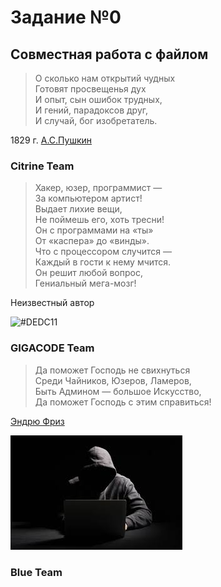 # Задание №0
## Совместная работа с файлом
>О сколько нам открытий чудных</br>
Готовят просвещенья дух</br>
И опыт, сын ошибок трудных,</br>
И гений, парадоксов друг,</br>
И случай, бог изобретатель.</br>

1829 г. [А.С.Пушкин](https://habr.com/ru/companies/skillbox/articles/413161/)
### Citrine Team
>Хакер, юзер, программист —</br>
За компьютером артист!</br>
Выдает лихие вещи,</br>
Не поймешь его, хоть тресни!</br>
Он с программами на «ты»</br>
От «каспера» до «винды».</br>
Что с процессором случится —</br>
Каждый в гости к нему мчится.</br>
Он решит любой вопрос,</br>
Гениальный мега-мозг!</br>

Неизвестный автор

![#DEDC11](https://placehold.it/60/DEDC11/000000?text=citrine_team)

### GIGACODE Team
>Да поможет Господь не свихнуться</br>
Среди Чайников, Юзеров, Ламеров,<br>
Быть Админом — большое Искусство,<br>
Да поможет Господь с этим справиться!

[Эндрю Фриз](http://parafraz.space/programmist-i-sisadmin-stihi-o-professiyah/)

<img src="./images.jpg" alt="типо крутой хацкер">

### Blue Team
